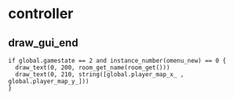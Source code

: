 # controller

## draw_gui_end

```sp
if global.gamestate == 2 and instance_number(omenu_new) == 0 {
  draw_text(0, 200, room_get_name(room_get()))
  draw_text(0, 210, string([global.player_map_x_ , global.player_map_y_]))
}
```